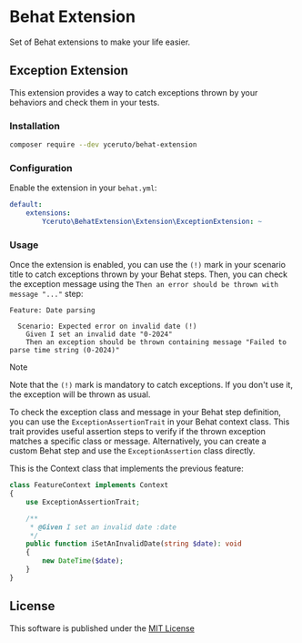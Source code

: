 # Behat Extension

Set of Behat extensions to make your life easier.

## Exception Extension

This extension provides a way to catch exceptions thrown by your behaviors and check them in your tests.

### Installation

```bash
composer require --dev yceruto/behat-extension
```

### Configuration

Enable the extension in your `behat.yml`:

```yaml
default:
    extensions:
        Yceruto\BehatExtension\Extension\ExceptionExtension: ~
```

### Usage

Once the extension is enabled, you can use the `(!)` mark in your scenario title to catch 
exceptions thrown by your Behat steps. Then, you can check the exception message using the 
`Then an error should be thrown with message "..."` step:

```gherkin
Feature: Date parsing

  Scenario: Expected error on invalid date (!)
    Given I set an invalid date "0-2024"
    Then an exception should be thrown containing message "Failed to parse time string (0-2024)"
```

> [!NOTE]
> Note that the `(!)` mark is mandatory to catch exceptions. If you don't use it, the exception will be thrown as usual.

To check the exception class and message in your Behat step definition, you can use the 
`ExceptionAssertionTrait` in your Behat context class. This trait provides useful assertion 
steps to verify if the thrown exception matches a specific class or message. Alternatively, 
you can create a custom Behat step and use the `ExceptionAssertion` class directly.

This is the Context class that implements the previous feature:

```php
class FeatureContext implements Context
{
    use ExceptionAssertionTrait;

    /**
     * @Given I set an invalid date :date
     */
    public function iSetAnInvalidDate(string $date): void
    {
        new DateTime($date);
    }
}
```

## License

This software is published under the [MIT License](LICENSE)
